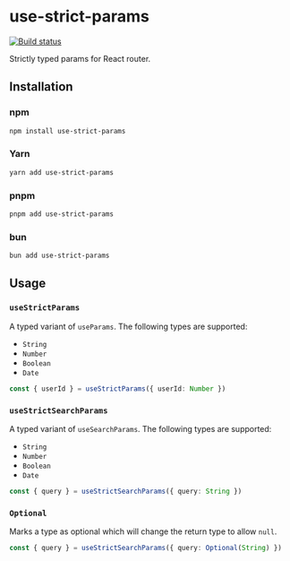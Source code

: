 # use-strict-params

[![Build status](https://github.com/mskelton/use-strict-params/workflows/Build/badge.svg)](https://github.com/mskelton/use-strict-params/actions)

Strictly typed params for React router.

## Installation

### npm

```sh
npm install use-strict-params
```

### Yarn

```sh
yarn add use-strict-params
```

### pnpm

```sh
pnpm add use-strict-params
```

### bun

```sh
bun add use-strict-params
```

## Usage

### `useStrictParams`

A typed variant of `useParams`. The following types are supported:

- `String`
- `Number`
- `Boolean`
- `Date`

```typescript
const { userId } = useStrictParams({ userId: Number })
```

### `useStrictSearchParams`

A typed variant of `useSearchParams`. The following types are supported:

- `String`
- `Number`
- `Boolean`
- `Date`

```typescript
const { query } = useStrictSearchParams({ query: String })
```

### `Optional`

Marks a type as optional which will change the return type to allow `null`.

```typescript
const { query } = useStrictSearchParams({ query: Optional(String) })
```
